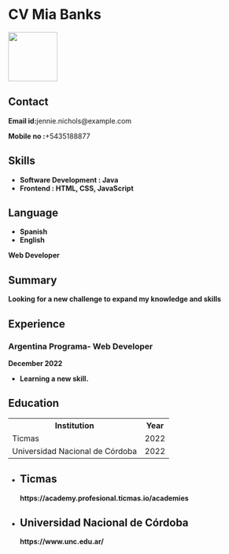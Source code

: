 # CV Mia Banks
<html lang="en">

<head>
	<meta charset="UTF-8">
	<meta http-equiv="X-UA-Compatible" content="IE=edge">
	<meta name="viewport"
		content="width=device-width, initial-scale=1.0">
	<link rel="stylesheet" href="resume.css">
</head>

<body>
	<div class="full">
		<div class="left">
			<div class="image">
				<img src=
"https://randomuser.me/api/portraits/women/14.jpg"
					style="width:100px;height:100px;">
			</div>
			<div class="Contact">
				<h2>Contact</h2>
				<p><b>Email id:</b>jennie.nichols@example.com</p>
				<p><b>Mobile no :</b>+5435188877</p>
			</div>
			<div class="Skills">
				<h2>Skills</h2>
				<ul>
					<li><b>Software Development :
					Java
					<li><b>Frontend : HTML, CSS,
					JavaScript </b></li>
				</ul>
			</div>
			<div class="Language">
				<h2>Language</h2>
				<ul>
          <li>Spanish</li>
					<li>English</li>
				</ul>
		</div>
		<div class="right">
			<div class="name">
			</div>
			<div class="title">
				<p>Web Developer</p>
			</div>
			<div class="Summary">
				<h2>Summary</h2>
				<p>Looking for a new challenge
					to expand my knowledge and skills
				</p>
			</div>
			<div class="Experience">
				<h2>Experience</h2>
				<h3>Argentina Programa- Web Developer</h3>
				<p>December 2022</p>
				<ul>
					<li> Learning a new skill.</li>
				</ul>
			</div>
			<div class="Education">
				<h2>Education</h2>
				<table>
					<tr>
						<th>Institution </th>
						<th>Year </th>
					</tr>
					<tr>
						<td>Ticmas</td>
						<td>2022</td>
					</tr>
					<tr>
						<td>Universidad Nacional de Córdoba</td>
						<td>2022</td>
					</tr>
				</table>
			</div>
			<div class="project">
				<ul>
					<li>
						<h2>Ticmas</h2>
						<p>https://academy.profesional.ticmas.io/academies</p>
					</li>
					<li>
						<h2>Universidad Nacional de Córdoba</h2>
						<p>https://www.unc.edu.ar/</p>
					</li>
				</ul>
			</div>
		</div>
	</div>
</body>

</html>
